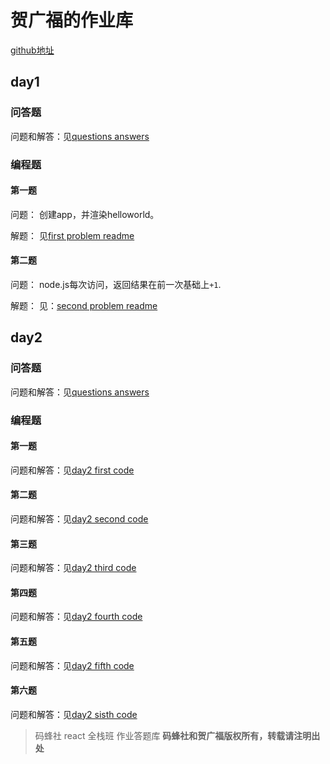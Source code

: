 # 贺广福的作业库

[github地址](https://github.com/hgfjxn/mfs-react-homework)

## day1

### 问答题

问题和解答：见[questions answers](./day1/questions "questions answers")

### 编程题

#### 第一题

问题： 创建app，并渲染helloworld。

解题： 见[first problem readme](./day1/first "first problem readme")

#### 第二题

问题： node.js每次访问，返回结果在前一次基础上`+1`.

解题： 见：[second problem readme](./day1/second "second problem readme")


## day2

### 问答题

问题和解答：见[questions answers](./day2/questions "questions answers")

### 编程题

#### 第一题

问题和解答：见[day2 first code](./day2/first "day2 first code")

#### 第二题

问题和解答：见[day2 second code](./day2/secon "day2 first code")


#### 第三题

问题和解答：见[day2 third code](./day2/third "day2 first code")

#### 第四题
问题和解答：见[day2 fourth code](./day2/fourth "day2 first code")

#### 第五题
问题和解答：见[day2 fifth code](./day2/fift "day2 first code")

#### 第六题
问题和解答：见[day2 sisth code](./day2/sisth "day2 first code")


> 码蜂社 react 全栈班 作业答题库
**码蜂社和贺广福版权所有，转载请注明出处**
